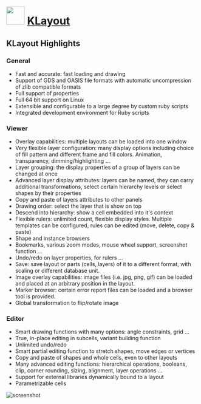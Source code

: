 ﻿# <img src="https://cdn.jsdelivr.net/gh/chtof/chocolatey-packages/automatic/klayout/klayout.png" width="48" height="48"/> [KLayout](https://chocolatey.org/packages/klayout)

## KLayout Highlights

### General
- Fast and accurate: fast loading and drawing
- Support of GDS and OASIS file formats with automatic uncompression of zlib compatible formats
- Full support of properties
- Full 64 bit support on Linux
- Extensible and configurable to a large degree by custom ruby scripts
- Integrated development environment for Ruby scripts

### Viewer
- Overlay capabilities: multiple layouts can be loaded into one window
- Very flexible layer configuration: many display options including choice of fill pattern and different frame and fill colors. Animation, transparency, dimming/highlighting ...
- Layer grouping: the display properties of a group of layers can be changed at once
- Advanced layer display attributes: layers can be named, they can carry additional transformations, select certain hierarchy levels or select shapes by their properties
- Copy and paste of layers attributes to other panels
- Drawing order: select the layer that is show on top
- Descend into hierarchy: show a cell embedded into it's context
- Flexible rulers: unlimited count, flexible display styles. Multiple templates can be configured, rules can be edited (move, delete, copy & paste)
- Shape and instance browsers
- Bookmarks, various zoom modes, mouse wheel support, screenshot function ...
- Undo/redo on layer properties, for rulers ...
- Save: save layout or parts (cells, layers) of it to a different format, with scaling or different database unit.
- Image overlay capabilities: image files (i.e. jpg, png, gif) can be loaded and placed at an arbitrary position in the layout.
- Marker browser: certain error report files can be loaded and a browser tool is provided.
- Global transformation to flip/rotate image

### Editor
- Smart drawing functions with many options: angle constraints, grid ...
- True, in-place editing in subcells, variant building function
- Unlimited undo/redo
- Smart partial editing function to stretch shapes, move edges or vertices
- Copy and paste of shapes and whole cells, even to other layouts
- Many advanced editing functions: hierarchical operations, booleans, clip, corner rounding, sizing, alignment, layer operations ...
- Support for external libraries dynamically bound to a layout
- Parametrizable cells

![screenshot](https://cdn.jsdelivr.net/gh/chtof/chocolatey-packages/automatic/klayout/screenshot.png)